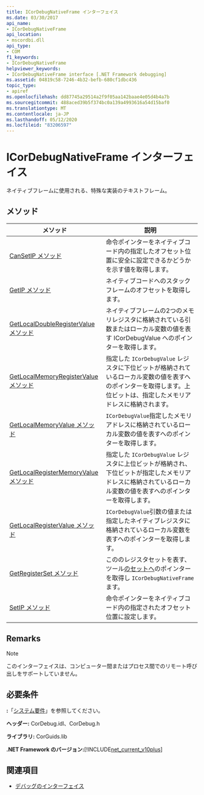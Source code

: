 ```yaml
---
title: ICorDebugNativeFrame インターフェイス
ms.date: 03/30/2017
api_name:
- ICorDebugNativeFrame
api_location:
- mscordbi.dll
api_type:
- COM
f1_keywords:
- ICorDebugNativeFrame
helpviewer_keywords:
- ICorDebugNativeFrame interface [.NET Framework debugging]
ms.assetid: 04819c58-7246-4b32-befb-680cf1dbc436
topic_type:
- apiref
ms.openlocfilehash: dd87745a29514a2f9f05aa142baae4e05d4b4a7b
ms.sourcegitcommit: 488aced39b5f374bc0a139a4993616a54d15baf0
ms.translationtype: MT
ms.contentlocale: ja-JP
ms.lasthandoff: 05/12/2020
ms.locfileid: "83206597"
---
```

# <a name="icordebugnativeframe-interface"></a>ICorDebugNativeFrame インターフェイス

ネイティブフレームに使用される、特殊な実装のテキストフレーム。  
  
## <a name="methods"></a>メソッド  
  
|メソッド|説明|  
|------------|-----------------|  
|[CanSetIP メソッド](icordebugnativeframe-cansetip-method.md)|命令ポインターをネイティブコード内の指定したオフセット位置に安全に設定できるかどうかを示す値を取得します。|  
|[GetIP メソッド](icordebugnativeframe-getip-method.md)|ネイティブコードへのスタックフレームのオフセットを取得します。|  
|[GetLocalDoubleRegisterValue メソッド](icordebugnativeframe-getlocaldoubleregistervalue-method.md)|ネイティブフレームの2つのメモリレジスタに格納されている引数またはローカル変数の値を表す ICorDebugValue へのポインターを取得します。|  
|[GetLocalMemoryRegisterValue メソッド](icordebugnativeframe-getlocalmemoryregistervalue-method.md)|指定した `ICorDebugValue` レジスタに下位ビットが格納されているローカル変数の値を表すへのポインターを取得します。上位ビットは、指定したメモリアドレスに格納されます。|  
|[GetLocalMemoryValue メソッド](icordebugnativeframe-getlocalmemoryvalue-method.md)|`ICorDebugValue`指定したメモリアドレスに格納されているローカル変数の値を表すへのポインターを取得します。|  
|[GetLocalRegisterMemoryValue メソッド](icordebugnativeframe-getlocalregistermemoryvalue-method.md)|指定した `ICorDebugValue` レジスタに上位ビットが格納され、下位ビットが指定したメモリアドレスに格納されているローカル変数の値を表すへのポインターを取得します。|  
|[GetLocalRegisterValue メソッド](icordebugnativeframe-getlocalregistervalue-method.md)|`ICorDebugValue`引数の値または指定したネイティブレジスタに格納されているローカル変数を表すへのポインターを取得します。|  
|[GetRegisterSet メソッド](icordebugnativeframe-getregisterset-method.md)|こののレジスタセットを表す、ツール[のセットへ](icordebugregisterset-interface.md)のポインターを取得し `ICorDebugNativeFrame` ます。|  
|[SetIP メソッド](icordebugnativeframe-setip-method.md)|命令ポインターをネイティブコード内の指定されたオフセット位置に設定します。|  
  
## <a name="remarks"></a>Remarks  
  
> [!NOTE]
> このインターフェイスは、コンピューター間またはプロセス間でのリモート呼び出しをサポートしていません。  
  
## <a name="requirements"></a>必要条件  
 **:**「[システム要件](../../get-started/system-requirements.md)」を参照してください。  
  
 **ヘッダー:** CorDebug.idl、CorDebug.h  
  
 **ライブラリ:** CorGuids.lib  
  
 **.NET Framework のバージョン:**[!INCLUDE[net_current_v10plus](../../../../includes/net-current-v10plus-md.md)]  
  
## <a name="see-also"></a>関連項目

- [デバッグのインターフェイス](debugging-interfaces.md)
